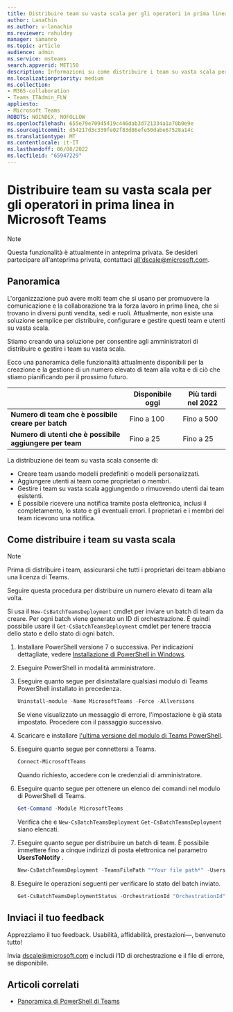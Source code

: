 ```yaml
---
title: Distribuire team su vasta scala per gli operatori in prima linea in Microsoft Teams
author: LanaChin
ms.author: v-lanachin
ms.reviewer: rahuldey
manager: samanro
ms.topic: article
audience: admin
ms.service: msteams
search.appverid: MET150
description: Informazioni su come distribuire i team su vasta scala per gli operatori in prima linea nell'organizzazione.
ms.localizationpriority: medium
ms.collection:
- M365-collaboration
- Teams_ITAdmin_FLW
appliesto:
- Microsoft Teams
ROBOTS: NOINDEX, NOFOLLOW
ms.openlocfilehash: 655e79e70945419c446dab3d721334a1a70b0e9e
ms.sourcegitcommit: d54217d3c339fe02f83d86efe50dabe67528a14c
ms.translationtype: MT
ms.contentlocale: it-IT
ms.lasthandoff: 06/08/2022
ms.locfileid: "65947229"
---
```

# <a name="deploy-teams-at-scale-for-frontline-workers-in-microsoft-teams"></a>Distribuire team su vasta scala per gli operatori in prima linea in Microsoft Teams

> [!NOTE]
> Questa funzionalità è attualmente in anteprima privata. Se desideri partecipare all'anteprima privata, contattaci [all'dscale@microsoft.com](mailto:dscale@microsoft.com).

## <a name="overview"></a>Panoramica
 
L'organizzazione può avere molti team che si usano per promuovere la comunicazione e la collaborazione tra la forza lavoro in prima linea, che si trovano in diversi punti vendita, sedi e ruoli. Attualmente, non esiste una soluzione semplice per distribuire, configurare e gestire questi team e utenti su vasta scala.

Stiamo creando una soluzione per consentire agli amministratori di distribuire e gestire i team su vasta scala.

Ecco una panoramica delle funzionalità attualmente disponibili per la creazione e la gestione di un numero elevato di team alla volta e di ciò che stiamo pianificando per il prossimo futuro.

||Disponibile oggi |Più tardi nel 2022  |
|---------|---------|---------|
|**Numero di team che è possibile creare per batch**|Fino a 100 |Fino a 500|
|**Numero di utenti che è possibile aggiungere per team**|Fino a 25|Fino a 25|

La distribuzione dei team su vasta scala consente di:

- Creare team usando modelli predefiniti o modelli personalizzati.
- Aggiungere utenti ai team come proprietari o membri.
- Gestire i team su vasta scala aggiungendo o rimuovendo utenti dai team esistenti.
- È possibile ricevere una notifica tramite posta elettronica, inclusi il completamento, lo stato e gli eventuali errori. I proprietari e i membri del team ricevono una notifica.

## <a name="how-to-deploy-teams-at-scale"></a>Come distribuire i team su vasta scala

> [!NOTE]
> Prima di distribuire i team, assicurarsi che tutti i proprietari dei team abbiano una licenza di Teams.

Seguire questa procedura per distribuire un numero elevato di team alla volta.

Si usa il ```New-CsBatchTeamsDeployment``` cmdlet per inviare un batch di team da creare. Per ogni batch viene generato un ID di orchestrazione. È quindi possibile usare il ```Get-CsBatchTeamsDeployment``` cmdlet per tenere traccia dello stato e dello stato di ogni batch.

1. Installare PowerShell versione 7 o successiva. Per indicazioni dettagliate, vedere [Installazione di PowerShell in Windows](/powershell/scripting/install/installing-powershell-on-windows).
1. Eseguire PowerShell in modalità amministratore.
1. Eseguire quanto segue per disinstallare qualsiasi modulo di Teams PowerShell installato in precedenza.

    ```powershell
    Uninstall-module -Name MicrosoftTeams -Force -Allversions
    ```

    Se viene visualizzato un messaggio di errore, l'impostazione è già stata impostato. Procedere con il passaggio successivo.
1. Scaricare e installare [l'ultima versione del modulo di Teams PowerShell](https://www.powershellgallery.com/packages/MicrosoftTeams).

1. Eseguire quanto segue per connettersi a Teams.

    ```powershell
    Connect-MicrosoftTeams
    ```

    Quando richiesto, accedere con le credenziali di amministratore.

1. Eseguire quanto segue per ottenere un elenco dei comandi nel modulo di PowerShell di Teams.

    ```powershell
    Get-Command -Module MicrosoftTeams
    ```

    Verifica che e ```New-CsBatchTeamsDeployment``` ```Get-CsBatchTeamsDeployment``` siano elencati.

1. Eseguire quanto segue per distribuire un batch di team. È possibile immettere fino a cinque indirizzi di posta elettronica nel parametro **UsersToNotify** .

    ```powershell
    New-CsBatchTeamsDeployment -TeamsFilePath "*Your file path*" -UsersFilePath "*Your file path*" -UsersToNotify *Email addresses* 
    ```

1. Eseguire le operazioni seguenti per verificare lo stato del batch inviato.

    ```powershell
    Get-CsBatchTeamsDeploymentStatus -OrchestrationId "OrchestrationId"
    ```

## <a name="send-us-feedback"></a>Inviaci il tuo feedback

Apprezziamo il tuo feedback. Usabilità, affidabilità, prestazioni&mdash;, benvenuto tutto!

Invia [dscale@microsoft.com](mailto:dscale@microsoft.com) e includi l'ID di orchestrazione e il file di errore, se disponibile.

## <a name="related-articles"></a>Articoli correlati

- [Panoramica di PowerShell di Teams](teams-powershell-overview.md)
